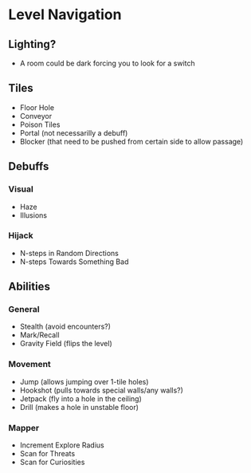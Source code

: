 # Level Navigation

## Lighting?
- A room could be dark forcing you to look for a switch

## Tiles
- Floor Hole
- Conveyor
- Poison Tiles
- Portal (not necessarilly a debuff)
- Blocker (that need to be pushed from certain side to allow passage)

## Debuffs

### Visual
- Haze
- Illusions

### Hijack
- N-steps in Random Directions
- N-steps Towards Something Bad

## Abilities

### General
- Stealth (avoid encounters?)
- Mark/Recall
- Gravity Field (flips the level)

### Movement
- Jump (allows jumping over 1-tile holes)
- Hookshot (pulls towards special walls/any walls?)
- Jetpack (fly into a hole in the ceiling)
- Drill (makes a hole in unstable floor)

### Mapper
- Increment Explore Radius
- Scan for Threats
- Scan for Curiosities
